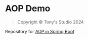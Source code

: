 # AOP Demo

> Copyright &copy; Tony's Studio 2024

Repository for [AOP in Spring Boot](https://www.tonys-studio.top/posts/AOP-in-Spring-Boot/)
